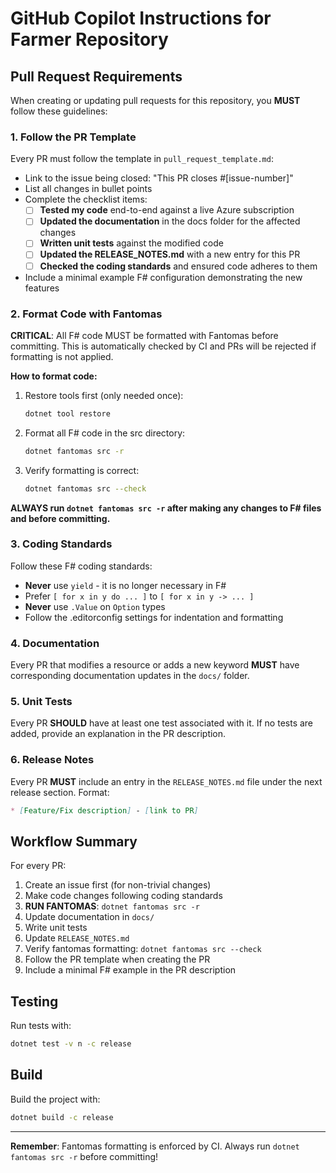 # GitHub Copilot Instructions for Farmer Repository

## Pull Request Requirements

When creating or updating pull requests for this repository, you **MUST** follow these guidelines:

### 1. Follow the PR Template

Every PR must follow the template in `pull_request_template.md`:

- Link to the issue being closed: "This PR closes #[issue-number]"
- List all changes in bullet points
- Complete the checklist items:
  - [ ] **Tested my code** end-to-end against a live Azure subscription
  - [ ] **Updated the documentation** in the docs folder for the affected changes
  - [ ] **Written unit tests** against the modified code
  - [ ] **Updated the RELEASE_NOTES.md** with a new entry for this PR
  - [ ] **Checked the coding standards** and ensured code adheres to them
- Include a minimal example F# configuration demonstrating the new features

### 2. Format Code with Fantomas

**CRITICAL**: All F# code MUST be formatted with Fantomas before committing. This is automatically checked by CI and PRs will be rejected if formatting is not applied.

**How to format code:**

1. Restore tools first (only needed once):
   ```bash
   dotnet tool restore
   ```

2. Format all F# code in the src directory:
   ```bash
   dotnet fantomas src -r
   ```

3. Verify formatting is correct:
   ```bash
   dotnet fantomas src --check
   ```

**ALWAYS run `dotnet fantomas src -r` after making any changes to F# files and before committing.**

### 3. Coding Standards

Follow these F# coding standards:

- **Never** use `yield` - it is no longer necessary in F#
- Prefer `[ for x in y do ... ]` to `[ for x in y -> ... ]`
- **Never** use `.Value` on `Option` types
- Follow the .editorconfig settings for indentation and formatting

### 4. Documentation

Every PR that modifies a resource or adds a new keyword **MUST** have corresponding documentation updates in the `docs/` folder.

### 5. Unit Tests

Every PR **SHOULD** have at least one test associated with it. If no tests are added, provide an explanation in the PR description.

### 6. Release Notes

Every PR **MUST** include an entry in the `RELEASE_NOTES.md` file under the next release section. Format:

```markdown
* [Feature/Fix description] - [link to PR]
```

## Workflow Summary

For every PR:

1. Create an issue first (for non-trivial changes)
2. Make code changes following coding standards
3. **RUN FANTOMAS**: `dotnet fantomas src -r`
4. Update documentation in `docs/`
5. Write unit tests
6. Update `RELEASE_NOTES.md`
7. Verify fantomas formatting: `dotnet fantomas src --check`
8. Follow the PR template when creating the PR
9. Include a minimal F# example in the PR description

## Testing

Run tests with:
```bash
dotnet test -v n -c release
```

## Build

Build the project with:
```bash
dotnet build -c release
```

---

**Remember**: Fantomas formatting is enforced by CI. Always run `dotnet fantomas src -r` before committing!
